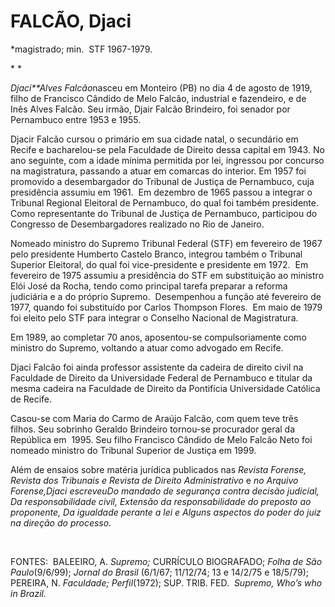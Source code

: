 FALCÃO, Djaci
=============

\*magistrado; min.  STF 1967-1979.

* *

*Djaci**Alves Falcão*nasceu em Monteiro (PB) no dia 4 de agosto de 1919,
filho de Francisco Cândido de Melo Falcão, industrial e fazendeiro, e de
Inês Alves Falcão. Seu irmão, Djair Falcão Brindeiro, foi senador por
Pernambuco entre 1953 e 1955.

Djacir Falcão cursou o primário em sua cidade natal, o secundário em
Recife e bacharelou-se pela Fa­culdade de Direito dessa capital em 1943.
No ano seguinte, com a idade mínima permitida por lei, ingressou por
concurso na magistra­tura, passando a atuar em comarcas do inte­rior. Em
1957 foi promovido a desembarga­dor do Tribunal de Justiça de
Pernambuco, cuja presidência assumiu em 1961.  Em dezem­bro de 1965
passou a integrar o Tribunal Re­gional Eleitoral de Pernambuco, do qual
foi também presidente.  Como representante do Tribunal de Justiça de
Pernambuco, partici­pou do Congresso de Desembargadores reali­zado no
Rio de Janeiro.

Nomeado ministro do Supremo Tribunal Federal (STF) em fevereiro de 1967
pelo pre­sidente Humberto Castelo Branco, integrou também o Tribunal
Superior Eleitoral, do qual foi vice-presidente e presidente em 1972. 
Em fevereiro de 1975 assumiu a presi­dência do STF em substituição ao
ministro Elói José da Rocha, tendo como principal tarefa preparar a
reforma judiciária e a do pró­prio Supremo.  Desempenhou a função até
fe­vereiro de 1977, quando foi substituído por Carlos Thompson Flores. 
Em maio de 1979 foi eleito pelo STF para integrar o Conselho Nacional de
Magistratura.

Em 1989, ao completar 70 anos, aposentou-se compulsoriamente como
ministro do Supremo, voltando a atuar como advogado em Recife.

Djaci Falcão foi ainda professor assistente da cadeira de direito civil
na Faculdade de Direito da Universidade Federal de Pernambuco e titu­lar
da mesma cadeira na Faculdade de Direito da Pontifícia Universidade
Católica de Recife.

Casou-se com Maria do Carmo de Araújo Falcão, com quem teve três filhos.
Seu sobrinho Geraldo Brindeiro tornou-se procurador geral da República
em  1995. Seu filho Francisco Cândido de Melo Falcão Neto foi nomeado
ministro do Tribunal Superior de Justiça em 1999.

Além de ensaios sobre matéria jurídica pu­blicados nas *Revista Forense,
Revista dos Tri*­*bunais e Revista de Direito Administrativo* e *no
Arquivo Forense,*Djaci escreveu*Do mandado* *de segurança contra decisão
judicial, Da res*­*ponsabilidade civil, Extensão da responsabili*­*dade
do preposto ao proponente, Da igualda*­*de perante a lei e Alguns
aspectos do poder do* *juiz na direção do processo.*

 

FONTES:  BALEEIRO, A. *Supremo;* CURRÍCULO BIOGRAFADO; *Folha de São
Paulo*(9/6/99); *Jornal do Brasil* (6/1/67; 11/12/74; 13 e 14/2/75 e
18/5/79); PEREIRA, N. *Faculdade; Perfil*(1972); SUP. TRIB. FED. 
*Supremo, Who’s who in Brazil.*
